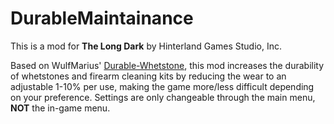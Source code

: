 <h1> DurableMaintainance </h1>

This is a mod for **The Long Dark** by Hinterland Games Studio, Inc.

Based on WulfMarius' <a href="https://github.com/WulfMarius/Durable-Whetstone">Durable-Whetstone</a>, this mod increases the durability of whetstones and firearm cleaning kits by reducing the wear to an adjustable 1-10% per use, making the game more/less difficult depending on your preference. Settings are only changeable through the main menu, <b>NOT</b> the in-game menu.
